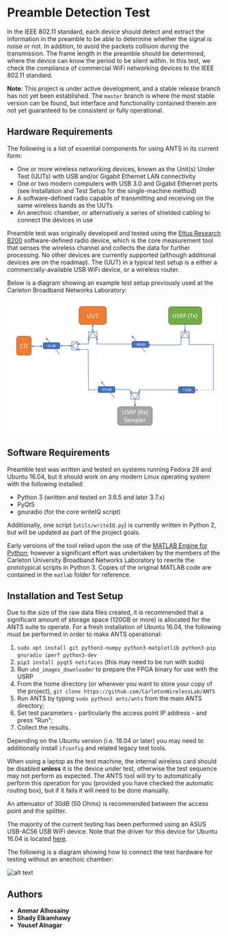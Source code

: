 # Preamble Detection Test

In the IEEE 802.11 standard, each device should detect and extract the information in the preamble  to be able to determine whether the signal is noise or not. In addition, to avoid the packets collision during the transmission. The frame length in the preamble should be determined, where the device can know the period to be silent within. In this test, we check the compliance of commercial WiFi networking devices to the IEEE 802.11 standard. 


**Note**: This project is under active development, and a stable release branch has not yet been established.
The ```master``` branch is where the most stable version can be found, but interface and functionality contained therein are not yet guaranteed to be consistent or fully operational.

## Hardware Requirements

The following is a list of essential components for using ANTS in its current form:

* One or more wireless networking devices, known as the Unit(s) Under Test (UUTs) with USB and/or Gigabit Ethernet LAN connectivity
* One or two modern computers with USB 3.0 and Gigabit Ethernet ports (see Installation and Test Setup for the single-machine method)
* A software-defined radio capable of transmitting and receiving on the same wireless bands as the UUTs
* An anechoic chamber, or alternatively a series of shielded cabling to connect the devices in use

Preamble test was originally developed and tested using the [Ettus Research B200](https://www.ettus.com/product/details/UB200-KIT) software-defined radio device, which is the core measurement tool that senses the wireless channel and collects the data for further processing. No other devices are currently supported (although additional devices are on the roadmap). The (UUT) in a typical test setup is a either a commercially-available USB WiFi device, or a wireless router.

Below is a diagram showing an example test setup previously used at the Carleton Broadband Networks Laboratory:

![alt text](docs/images/System_model.jpg "  Preambl Test Setup ")

## Software Requirements

Preamble test was written and tested on systems running Fedora 28 and Ubuntu 16.04, but it should work on any modern Linux operating system with the following installed:

* Python 3 (written and tested on 3.6.5 and later 3.7.x)
* PyQt5
* gnuradio (for the core writeIQ script)

Additionally, one script (```utils/writeIQ.py```) is currently written in Python 2, but will be updated as part of the project goals.

Early versions of the tool relied upon the use of the [MATLAB Engine for Python](https://www.mathworks.com/help/matlab/matlab-engine-for-python.html); however a significant effort was undertaken by the members of the Carleton University Broadband Networks Laboratory to rewrite the prototypical scripts in Python 3. Copies of the original MATLAB code are contained in the ```matlab``` folder for reference.

## Installation and Test Setup

Due to the size of the raw data files created, it is recommended that a significant amount of storage space (120GB or more) is allocated for the ANTS suite to operate. For a fresh installation of Ubuntu 16.04, the following must be performed in order to make ANTS operational:

1. ```sudo apt install git python3-numpy python3-matplotlib python3-pip gnuradio iperf python3-dev```
2. ```pip3 install pyqt5 netifaces``` (this may need to be run with sudo)
3. Run ```uhd_images_downloader``` to prepare the FPGA binary for use with the USRP
4. From the home directory (or wherever you want to store your copy of the project), ```git clone https://github.com/CarletonWirelessLab/ANTS```
5. Run ANTS by typing ```sudo python3 ants/ants``` from the main ANTS directory;
6. Set test parameters - particularly the access point IP address - and press "Run";
7. Collect the results.

Depending on the Ubuntu version (i.e. 18.04 or later) you may need to additionally install ```ifconfig``` and related legacy test tools.

When using a laptop as the test machine, the internal wireless card should be disabled **unless** it is the device under test, otherwise the test sequence may not perform as expected. The ANTS tool will try to automatically perform this operation for you (provided you have checked the automatic routing box), but if it fails it will need to be done manually.

An attenuator of 30dB (50 Ohms) is recommended between the access point and the splitter.

The majority of the current testing has been performed using an ASUS USB-AC56 USB WiFi device. Note that the driver for this device for Ubuntu 16.04 is located [here](https://github.com/abperiasamy/rtl8812AU_8821AU_linux).

The following is a diagram showing how to connect the test hardware for testing without an anechoic chamber:

![alt text](docs/images/single_machine_setup.jpg "Single Machine Configuration")


## Authors

* **Ammar Alhosainy**
* **Shady Elkamhawy**
* **Yousef Alnagar**
